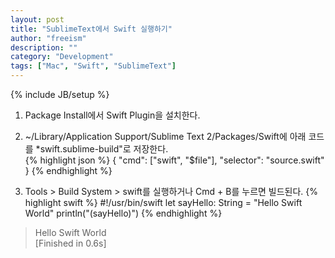 ```yaml
---
layout: post
title: "SublimeText에서 Swift 실행하기"
author: "freeism"
description: ""
category: "Development" 
tags: ["Mac", "Swift", "SublimeText"]
---
```

{% include JB/setup %}

1) Package Install에서 Swift Plugin을 설치한다.

2) ~/Library/Application Support/Sublime Text 2/Packages/Swift에 아래 코드를 *swift.sublime-build"로 저장한다.  
{% highlight json %}
{
    "cmd": ["swift", "$file"],
    "selector": "source.swift"
}
{% endhighlight %}

3) Tools > Build System > swift를 실행하거나 Cmd + B를 누르면 빌드된다.
{% highlight swift %}
#!/usr/bin/swift
let sayHello: String = "Hello Swift World"
println("\(sayHello)")
{% endhighlight %}
> Hello Swift World  
[Finished in 0.6s]
